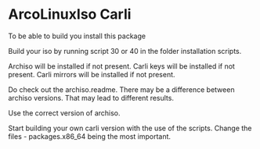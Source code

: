 # ArcoLinuxIso Carli

To be able to build you install this package

Build your iso by running script 30 or 40 in the folder
installation scripts.

Archiso will be installed if not present.
Carli keys will be installed if not present.
Carli mirrors will be installed if not present.

Do check out the archiso.readme. There may be a difference between archiso 
versions. That may lead to different results.

Use the correct version of archiso.

Start building your own carli version with the use of the scripts.
Change the files - packages.x86_64 being the most important.
